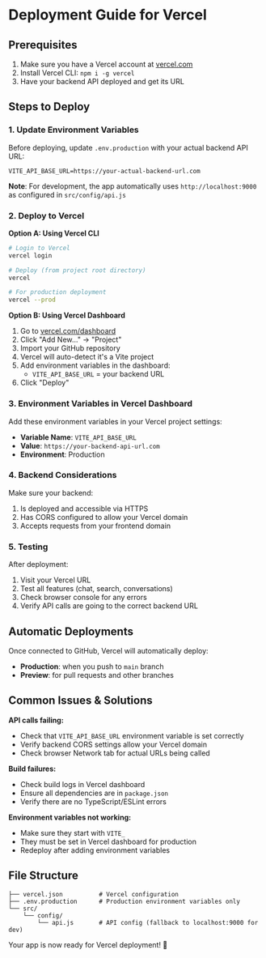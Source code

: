 # Deployment Guide for Vercel

## Prerequisites
1. Make sure you have a Vercel account at [vercel.com](https://vercel.com)
2. Install Vercel CLI: `npm i -g vercel`
3. Have your backend API deployed and get its URL

## Steps to Deploy

### 1. Update Environment Variables
Before deploying, update `.env.production` with your actual backend API URL:
```
VITE_API_BASE_URL=https://your-actual-backend-url.com
```

**Note**: For development, the app automatically uses `http://localhost:9000` as configured in `src/config/api.js`

### 2. Deploy to Vercel

**Option A: Using Vercel CLI**
```bash
# Login to Vercel
vercel login

# Deploy (from project root directory)
vercel

# For production deployment
vercel --prod
```

**Option B: Using Vercel Dashboard**
1. Go to [vercel.com/dashboard](https://vercel.com/dashboard)
2. Click "Add New..." → "Project"
3. Import your GitHub repository
4. Vercel will auto-detect it's a Vite project
5. Add environment variables in the dashboard:
   - `VITE_API_BASE_URL` = your backend URL
6. Click "Deploy"

### 3. Environment Variables in Vercel Dashboard
Add these environment variables in your Vercel project settings:
- **Variable Name**: `VITE_API_BASE_URL`
- **Value**: `https://your-backend-api-url.com`
- **Environment**: Production

### 4. Backend Considerations
Make sure your backend:
1. Is deployed and accessible via HTTPS
2. Has CORS configured to allow your Vercel domain
3. Accepts requests from your frontend domain

### 5. Testing
After deployment:
1. Visit your Vercel URL
2. Test all features (chat, search, conversations)
3. Check browser console for any errors
4. Verify API calls are going to the correct backend URL

## Automatic Deployments
Once connected to GitHub, Vercel will automatically deploy:
- **Production**: when you push to `main` branch  
- **Preview**: for pull requests and other branches

## Common Issues & Solutions

**API calls failing:**
- Check that `VITE_API_BASE_URL` environment variable is set correctly
- Verify backend CORS settings allow your Vercel domain
- Check browser Network tab for actual URLs being called

**Build failures:**
- Check build logs in Vercel dashboard
- Ensure all dependencies are in `package.json`
- Verify there are no TypeScript/ESLint errors

**Environment variables not working:**
- Make sure they start with `VITE_`
- They must be set in Vercel dashboard for production
- Redeploy after adding environment variables

## File Structure
```
├── vercel.json          # Vercel configuration
├── .env.production      # Production environment variables only
└── src/
    └── config/
        └── api.js       # API config (fallback to localhost:9000 for dev)
```

Your app is now ready for Vercel deployment! 🚀